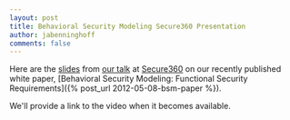 ```yaml
---
layout: post
title: Behavioral Security Modeling Secure360 Presentation
author: jabenninghoff
comments: false
---
```

Here are the
[slides](/assets/bsm-fsr-secure360-20120508.pdf) from
[our talk](https://web.archive.org/web/20120608025300/http://secure360.org/attendees/workshop-descriptions/#BSM)
at [Secure360](https://web.archive.org/web/20120522034518/http://secure360.org/) on our recently published white
paper, [Behavioral Security Modeling: Functional Security Requirements]({% post_url 2012-05-08-bsm-paper %}).

We'll provide a link to the video when it becomes available.
